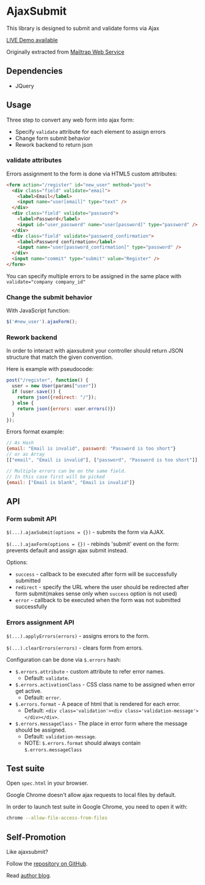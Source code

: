 # AjaxSubmit

This library is designed to submit and validate forms via Ajax

[LIVE Demo available](https://ajaxsubmit.datagrid.com)

Originally extracted from [Mailtrap Web Service](http://mailtrap.io)

## Dependencies

* JQuery

## Usage

Three step to convert any web form into ajax form:

* Specify `validate` attribute for each element to assign errors
* Change form submit behavior
* Rework backend to return json

### validate attributes

Errors assignment to the form is done via HTML5 custom attributes:

``` html
<form action="/register" id="new_user" method="post">
  <div class="field" validate="email">
  	<label>Email</label>
    <input name="user[email]" type="text" />
  </div>
  <div class="field" validate="password">
    <label>Password</label>
    <input id="user_password" name="user[password]" type="password" />
  </div>
  <div class="field" validate="password_confirmation">
    <label>Password confirmation</label>
    <input name="user[password_confirmation]" type="password" />
  </div>
  <input name="commit" type="submit" value="Register" />
</form>
```

You can specify multiple errors to be assigned in the same place with `validate="company company_id"`


### Change the submit behavior

With JavaScript function:

``` js
$('#new_user').ajaxForm();
```

### Rework backend

In order to interact with ajaxsubmit your controller should return JSON structure that match the given convention.


Here is example with pseudocode:

``` js
post("/register", function() {
  user = new User(params["user"])
  if (user.save()) {
    return json({redirect: "/"});
  } else {
    return json({errors: user.errors()})
  }
});
```

Errors format example: 

``` js
// As Hash
{email: "Email is invalid", password: "Password is too short"}
// or as Array
[["email", "Email is invalid"], ["password", "Password is too short"]]

// Multiple errors can be on the same field. 
// In this case first will be picked
{email: ["Email is blank", "Email is invalid"]}
```


## API

### Form submit API

`$(...).ajaxSubmit(options = {})` - submits the form via AJAX.

`$(...).ajaxForm(options = {})` - rebinds 'submit' event on the form: prevents default and assign ajax submit instead.

Options:

* `success` - callback to be executed after form will be successfully submitted
* `redirect` - specify the URL where the user should be redirected after form submit(makes sense only when `success` option is not used)
* `error` - callback to be executed when the form was not submitted successfully

### Errors assignment API

`$(...).applyErrors(errors)` - assigns errors to the form.

`$(...).clearErrors(errors)` - clears form from errors.

Configuration can be done via `$.errors` hash:

* `$.errors.attribute` - custom attribute to refer error names. 
  * Default: `validate`.
* `$.errors.activationClass` - CSS class name to be assigned when error get active. 
  * Default: `error`.
* `$.errors.format` - A peace of html that is rendered for each error. 
  * Default: `<div class='validation'><div class='validation-message'></div></div>`.
* `$.errors.messageClass` - The place in error form where the message should be assigned. 
  * Default: `validation-message`.
  * NOTE: `$.errors.format` should always contain `$.errors.messageClass`


## Test suite

Open `spec.html` in your browser.

Google Chrome doesn't allow ajax requests to local files by default.

In order to launch test suite in Google Chrome, you need to open it with:

``` sh
chrome --allow-file-access-from-files
```

## Self-Promotion

Like ajaxsubmit?

Follow the [repository on GitHub](https://github.com/bogdan/ajaxsubmit).

Read [author blog](http://gusiev.com).
